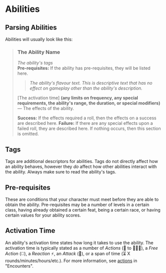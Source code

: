 # Abilities

## Parsing Abilities

Abilities will usually look like this:

> ### The Ability Name
> *The ability's tags*  
> **Pre-requisites:** If the ability has pre-requisites, they will be listed here.
>
> > *The ability's flavour text. This is descriptive text that has no effect on gameplay other than the ability's description.*
>
> [The activation time] **(any limits on frequency, any special requirements, the ability's range, the duration, or special modifiers)** — The effects of the ability.
>
> **Success:** If the effects required a roll, then the effects on a success are described here.
> **Failure:** If there are any special effects upon a failed roll, they are described here. If nothing occurs, then this section is omitted.

## Tags

Tags are additional descriptors for abilities. Tags do not directly affect how an ability behaves, however they *do* affect how other abilities interact with the ability. Always make sure to read the ability's tags.

## Pre-requisites

These are conditions that your character must meet before they are able to obtain the ability. Pre-requisites may be a number of levels in a certain class, having already obtained a certain feat, being a certain race, or having certain values for your ability scores.

## Activation Time

An ability's activation time states how long it takes to use the ability. The activation time is typically stated as a number of *Actions* (🔷 to 🔷🔷🔷), a *Free Action* (◻️), a *Reaction* ⚡, an *Attack* (🔷), or a span of time (⏳ X rounds/minutes/hours/etc.). For more information, see [actions][A] in "Encounters".

[A]: ../Encounters/Actions.md
